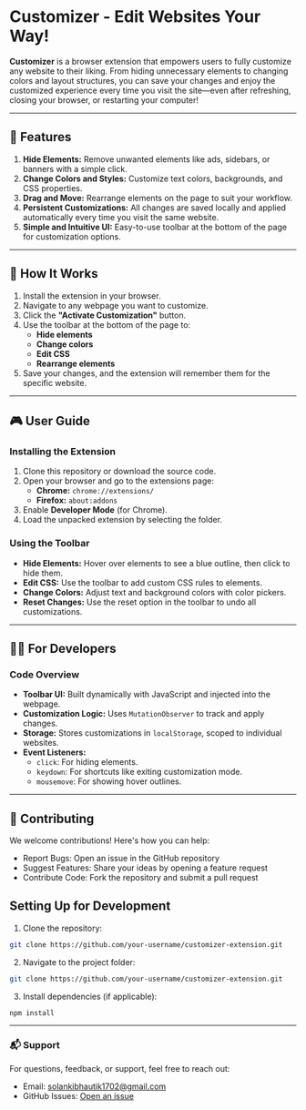 # Customizer - Edit Websites Your Way!

**Customizer** is a browser extension that empowers users to fully customize any website to their liking. From hiding unnecessary elements to changing colors and layout structures, you can save your changes and enjoy the customized experience every time you visit the site—even after refreshing, closing your browser, or restarting your computer!

---

## 🌟 Features

1. **Hide Elements:** Remove unwanted elements like ads, sidebars, or banners with a simple click.
2. **Change Colors and Styles:** Customize text colors, backgrounds, and CSS properties.
3. **Drag and Move:** Rearrange elements on the page to suit your workflow.
4. **Persistent Customizations:** All changes are saved locally and applied automatically every time you visit the same website.
5. **Simple and Intuitive UI:** Easy-to-use toolbar at the bottom of the page for customization options.

---

## 📖 How It Works

1. Install the extension in your browser.
2. Navigate to any webpage you want to customize.
3. Click the **"Activate Customization"** button.
4. Use the toolbar at the bottom of the page to:
   - **Hide elements**
   - **Change colors**
   - **Edit CSS**
   - **Rearrange elements**
5. Save your changes, and the extension will remember them for the specific website.

---

## 🎮 User Guide

### Installing the Extension
1. Clone this repository or download the source code.
2. Open your browser and go to the extensions page:
   - **Chrome:** `chrome://extensions/`
   - **Firefox:** `about:addons`
3. Enable **Developer Mode** (for Chrome).
4. Load the unpacked extension by selecting the folder.

### Using the Toolbar
- **Hide Elements:** Hover over elements to see a blue outline, then click to hide them.
- **Edit CSS:** Use the toolbar to add custom CSS rules to elements.
- **Change Colors:** Adjust text and background colors with color pickers.
- **Reset Changes:** Use the reset option in the toolbar to undo all customizations.

---

## 👩‍💻 For Developers

### Code Overview
- **Toolbar UI:** Built dynamically with JavaScript and injected into the webpage.
- **Customization Logic:** Uses `MutationObserver` to track and apply changes.
- **Storage:** Stores customizations in `localStorage`, scoped to individual websites.
- **Event Listeners:**
  - `click`: For hiding elements.
  - `keydown`: For shortcuts like exiting customization mode.
  - `mousemove`: For showing hover outlines.


---

## 🤝 Contributing

We welcome contributions! Here's how you can help:

- Report Bugs: Open an issue in the GitHub repository
- Suggest Features: Share your ideas by opening a feature request
- Contribute Code: Fork the repository and submit a pull request

## Setting Up for Development

1. Clone the repository:
```bash
git clone https://github.com/your-username/customizer-extension.git
```

2. Navigate to the project folder:
```bash
git clone https://github.com/your-username/customizer-extension.git
```

3. Install dependencies (if applicable):
```bash
npm install
```

--- 


### 📬 Support

For questions, feedback, or support, feel free to reach out:

* Email: solankibhautik1702@gmail.com
* GitHub Issues: [Open an issue](https://github.com/SolankiBhautik/Customizer/issues)